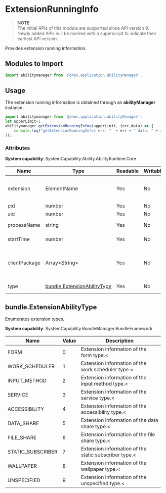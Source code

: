 # ExtensionRunningInfo

> **NOTE**<br/>
> The initial APIs of this module are supported since API version 9. Newly added APIs will be marked with a superscript to indicate their earliest API version.


Provides extension running information.

## Modules to Import

```js
import abilitymanager from '@ohos.application.abilityManager';
```

## Usage


The extension running information is obtained through an **abilityManager** instance.



```js
import abilitymanager from '@ohos.application.abilityManager';
let upperLimit=1
abilitymanager.getExtensionRunningInfos(upperLimit, (err,data) => { 
    console.log("getExtensionRunningInfos err: "  + err + " data: " + JSON.stringify(data));
});
```


### Attributes

**System capability**: SystemCapability.Ability.AbilityRuntime.Core

| Name| Type| Readable| Writable| Description|
| -------- | -------- | -------- | -------- | -------- |
| extension | ElementName | Yes| No| Information that matches an extension.|
| pid | number | Yes| No| Process ID.|
| uid | number | Yes| No| User ID.|
| processName | string | Yes| No| Process name.|
| startTime | number | Yes| No| Extension start time.|
| clientPackage | Array&lt;String&gt; | Yes| No| Names of all packages in the process.|
| type | [bundle.ExtensionAbilityType](#bundleextensionabilitytype) | Yes| No| Extension type.|


## bundle.ExtensionAbilityType

Enumerates extension types.

**System capability**: SystemCapability.BundleManager.BundleFramework

  | Name| Value| Description| 
| -------- | -------- | -------- |
| FORM | 0 | Extension information of the form type.< | 
| WORK_SCHEDULER | 1 | Extension information of the work scheduler type.< | 
| INPUT_METHOD | 2 | Extension information of the input method type.< | 
| SERVICE | 3 | Extension information of the service type.< | 
| ACCESSIBILITY | 4 | Extension information of the accessibility type.< | 
| DATA_SHARE | 5 | Extension information of the data share type.< | 
| FILE_SHARE | 6 | Extension information of the file share type.< | 
| STATIC_SUBSCRIBER | 7 | Extension information of the static subscriber type.< | 
| WALLPAPER | 8 | Extension information of the wallpaper type.< | 
| UNSPECIFIED | 9 | Extension information of the unspecified type.< | 
